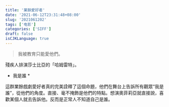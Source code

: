 ```yaml
---
title: '業餘愛好者'
date: '2021-06-12T23:31:48+08:00'
slug: '2021061202'
tags: ['电影']
categories: ['SIFF']
draft: false
isCJKLanguage: true
---
```


> 我被教育只能愛他們。

殘疾人排演莎士比亞的「哈姆雷特」。

* 我是誰 *

這群業餘戲劇愛好者真的完美詮釋了這個命題，他們在舞台上告訴所有觀眾“我是誰”，從他們的角度。直接、毫不掩飾是他們的特點。想演奧菲莉亞就直接說，喜歡某個人就去告訴他。反而是正常人不知道自己是誰。
